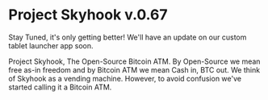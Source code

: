 # Project Skyhook v.0.67

Stay Tuned, it's only getting better! We'll have an update on our custom tablet launcher app soon.

Project Skyhook, The Open-Source Bitcoin ATM. By Open-Source we mean free as-in freedom and by Bitcoin ATM we mean Cash in, BTC out. We think of Skyhook as a vending machine. However, to avoid confusion we've started calling it a Bitcoin ATM.





